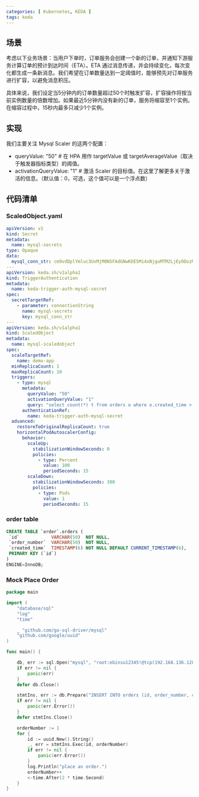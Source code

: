 ```yaml
---
categories: [ Kubernetes, KEDA ]
tags: keda
---
```


## 场景

考虑以下业务场景：当用户下单时，订单服务会创建一个新的订单，并通知下游服务计算订单的预计到达时间（ETA）。ETA
通过消息传递，并会持续变化，每次变化都生成一条新消息。我们希望在订单数量达到一定阈值时，能够预先对订单服务进行扩容，以避免消息积压。

具体来说，我们设定当5分钟内的订单数量超过50个时触发扩容，扩容操作将按当前实例数量的倍数增加。如果最近5分钟内没有新的订单，服务将缩容至1个实例。在缩容过程中，15秒内最多只减少1个实例。

## 实现

我们主要关注 Mysql Scaler 的这两个配置：
- queryValue: "50" # 在 HPA 用作 targetValue 或 targetAverageValue（取决于触发器指标类型）的阈值。
- activationQueryValue: "1" # 激活 Scaler 的目标值。在这里了解更多关于激活的信息。（默认值：0，可选，这个值可以是一个浮点数）

## 代码清单

### ScaledObject.yaml

~~~yaml
apiVersion: v1
kind: Secret
metadata:
  name: mysql-secrets
type: Opaque
data:
  mysql_conn_str: cm9vdDplYmluc3UxMjM0NSFAdGNwKDE5Mi4xNjguMTM2LjEyODozMDA5MCkvb3JkZXI=
---
apiVersion: keda.sh/v1alpha1
kind: TriggerAuthentication
metadata:
  name: keda-trigger-auth-mysql-secret
spec:
  secretTargetRef:
    - parameter: connectionString
      name: mysql-secrets
      key: mysql_conn_str
---
apiVersion: keda.sh/v1alpha1
kind: ScaledObject
metadata:
  name: mysql-scaledobject
spec:
  scaleTargetRef:
    name: demo-app
  minReplicaCount: 1
  maxReplicaCount: 10
  triggers:
    - type: mysql
      metadata:
        queryValue: "50"
        activationQueryValue: "1"
        query: "select count(*) t from orders o where o.created_time > DATE_SUB(NOW(), INTERVAL 5 MINUTE)"
      authenticationRef:
        name: keda-trigger-auth-mysql-secret
  advanced:
    restoreToOriginalReplicaCount: true
    horizontalPodAutoscalerConfig:
      behavior:
        scaleUp:
          stabilizationWindowSeconds: 0
          policies:
            - type: Percent
              value: 100
              periodSeconds: 15
        scaleDown:
          stabilizationWindowSeconds: 300
          policies:
            - type: Pods
              value: 1
              periodSeconds: 15
~~~

### order table

~~~sql
CREATE TABLE `order`.orders (
 `id`            VARCHAR(50)  NOT NULL,
 `order_number`  VARCHAR(50)  NOT NULL,
 `created_time`  TIMESTAMP(6) NOT NULL DEFAULT CURRENT_TIMESTAMP(6),
 PRIMARY KEY (`id`)
)
ENGINE=InnoDB;
~~~

### Mock Place Order

~~~go
package main

import (
	"database/sql"
	"log"
	"time"

	_ "github.com/go-sql-driver/mysql"
	"github.com/google/uuid"
)

func main() {

	db, err := sql.Open("mysql", "root:ebinsu12345!@tcp(192.168.136.128:30090)/order")
	if err != nil {
		panic(err)
	}
	defer db.Close()

	stmtIns, err := db.Prepare("INSERT INTO orders (id, order_number, created_time) VALUES( ? , ?, now())")
	if err != nil {
		panic(err.Error())
	}
	defer stmtIns.Close()

	orderNumber := 1
	for {
		id := uuid.New().String()
		_, err = stmtIns.Exec(id, orderNumber)
		if err != nil {
			panic(err.Error())
		}
		log.Println("place an order.")
		orderNumber++
		<-time.After(2 * time.Second)
	}
}
~~~
